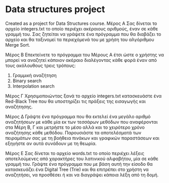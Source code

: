 # Data structures project
Created as a project for Data Structures course.
Μέρος Α 
Σας δίνεται το αρχείο integers.txt το οποίο περιέχει ακέραιους αριθμούς, έναν σε κάθε γραμμή του. Σας ζητείται να γράψετε ένα πρόγραμμα που θα διαβάζει το αρχείο και θα ταξινομεί τα περιεχόμενά του με χρήση του αλγόριθμου Merge Sort.

Μέρος B
Επεκτείνετε το πρόγραμμα του Μέρους Α έτσι ώστε ο χρήστης να μπορεί να αναζητεί κάποιον ακέραιο διαλέγοντας κάθε φορά έναν από τους ακόλουθους τρεις τρόπους:
1.	Γραμμική αναζήτηση
2.	Binary search
3.	Interpolation search

Μέρος Γ
Χρησιμοποιώντας ξανά το αρχείο integers.txt κατασκευάστε ένα Red-Black Tree που θα υποστηρίζει τις πράξεις της εισαγωγής και αναζήτησης.

Μέρος Δ
Γράψτε ένα πρόγραμμα που θα εκτελεί ένα μεγάλο αριθμό αναζητήσεων με κάθε μία εκ των τεσσάρων μεθόδων που αναφέρονται στα Μέρη Β, Γ και μετρήστε το μέσο αλλά και το χειρότερο χρόνο αναζήτησης κάθε μεθόδου. Παρουσιάστε τα αποτελέσματά των πειραμάτων σας με τη βοήθεια πινάκων και γραφικών παραστάσεων και εξηγήστε αν αυτά συνάδουν με τη θεωρία.

Μέρος Ε
Σας δίνεται το αρχείο words.txt το οποίο περιέχει λέξεις αποτελούμενες από χαρακτήρες του λατινικού αλφαβήτου, μία σε κάθε γραμμή του. Γράψτε ένα πρόγραμμα που με βάση αυτή την είσοδο θα κατασκευάζει ένα Digital Tree (Trie) και θα επιτρέπει στο χρήστη να αναζητήσει, να προσθέσει ή και να διαγράψει κάποια λέξη από τη δομή.

